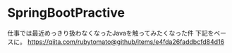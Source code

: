 # SpringBootPractive
仕事では最近めっきり扱わなくなったJavaを触ってみたくなった件
下記をベースに。
https://qiita.com/rubytomato@github/items/e4fda26faddbcfd84d16
